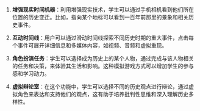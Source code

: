 
1. **增强现实时间机器**：利用增强现实技术，学生可以通过手机相机看到他们所在位置的历史变迁。比如，指向某个地标可以看到一百年前那里的景象和相关历史事件。
    
2. **互动时间线**：用户可以通过滑动时间线探索不同历史时期的重大事件，点击每个事件可展开详细信息和多媒体内容，如视频、音频和虚拟重现。
    
3. **角色扮演任务**：学生可以选择成为历史上的某个人物，通过完成与该人物相关的任务和决策，来体验其生活和影响。这种模拟游戏方式可以增加学生的参与感和学习动力。
    
4. **虚拟辩论室**：在这个功能中，学生可以选择不同的历史观点进行辩论，通过虚拟角色来表达和支持他们的观点，这有助于培养批判性思维和深入理解历史多样性。